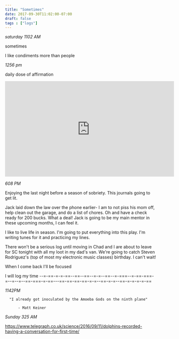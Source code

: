 ```yaml
---
title: "Sometimes"
date: 2017-09-30T11:02:00-07:00
draft: false
tags : ["logs"]
---
```




*saturday 1102 AM*

  sometimes

  I like condiments more than people



  *1256 pm*


  daily dose of affirmation

  <iframe width="560" height="315" src="https://www.youtube.com/embed/3mzBfu5HI-k" frameborder="0" allowfullscreen></iframe>


*608 PM*

Enjoying the last night before a season of sobriety. This journals going to get lit.

Jack laid down the law over the phone earlier- I am to not piss his mom off, help clean out the garage, and do a list of chores. Oh and have a check ready for 200 bucks. What a deal! Jack is going to be my main mentor in these upcoming months, I can feel it.

I like to live life in season. I'm going to put everything into this play. I'm writing tunes for it and practicing my lines.

There won't be a serious log until moving in
Chad and I are about to leave for SC tonight with all my loot in my dad's van.
We're going to catch Steven Rodriguez's (top of most my electronic music classes) birthday. I can't wait!

When I come back I'll be focused

I will log my time
--=-==-=-=-==--==--==--=-=--==--=-===--=-==-===-=--=--=--==-===-=-==---==-==-==-==-=-=--==-=-=--==-=-=-=-=-==



*1142PM*

      "I already got inoculated by the Amoeba Gods on the ninth plane"

          - Matt Keiner



*Sunday 325 AM*

https://www.telegraph.co.uk/science/2016/09/11/dolphins-recorded-having-a-conversation-for-first-time/
